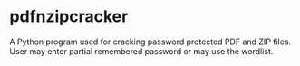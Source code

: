 # pdfnzipcracker
A Python program used for cracking password protected PDF and ZIP files. User may enter partial remembered password or may use the wordlist.
